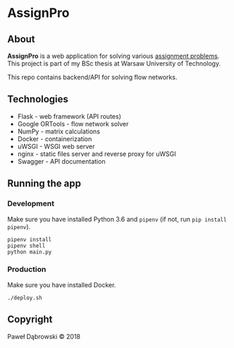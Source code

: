 # AssignPro

## About
**AssignPro** is a web application for solving various [assignment problems](https://en.wikipedia.org/wiki/Assignment_problem). This project is part of my BSc thesis at Warsaw University of Technology.

This repo contains backend/API for solving flow networks.

## Technologies
* Flask - web framework (API routes)
* Google ORTools - flow network solver
* NumPy - matrix calculations
* Docker - containerization
* uWSGI - WSGI web server
* nginx - static files server and reverse proxy for uWSGI
* Swagger - API documentation

## Running the app

### Development
Make sure you have installed Python 3.6 and ``pipenv`` (if not, run ``pip install pipenv``).
```
pipenv install
pipenv shell
python main.py
```

### Production
Make sure you have installed Docker.
```
./deploy.sh
```

## Copyright
Paweł Dąbrowski &copy; 2018
